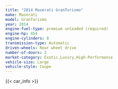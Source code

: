 ```yaml
---
title: "2014 Maserati GranTurismo"
make: Maserati
model: GranTurismo
year: 2014
engine-fuel-type: premium unleaded (required)
engine-hp: 454
engine-cylinders: 8
transmission-type: Automatic
driven-wheels: Rear wheel drive
number-of-doors: 2
market-category: Exotic,Luxury,High-Performance
vehicle-size: Large
vehicle-style: Coupe
---
```


{{< car_info >}}
